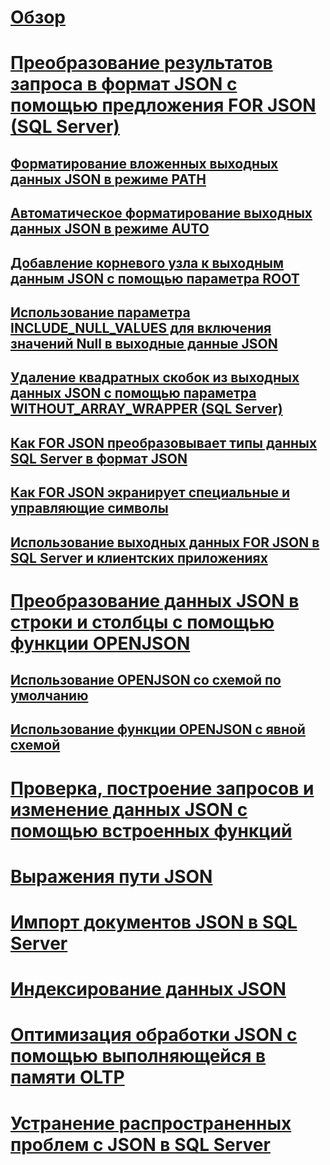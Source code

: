 # [Обзор](json-data-sql-server.md)  
# [Преобразование результатов запроса в формат JSON с помощью предложения FOR JSON (SQL Server)](format-query-results-as-json-with-for-json-sql-server.md)  
## [Форматирование вложенных выходных данных JSON в режиме PATH](format-nested-json-output-with-path-mode-sql-server.md)  
## [Автоматическое форматирование выходных данных JSON в режиме AUTO](format-json-output-automatically-with-auto-mode-sql-server.md)  
## [Добавление корневого узла к выходным данным JSON с помощью параметра ROOT](add-a-root-node-to-json-output-with-the-root-option-sql-server.md)  
## [Использование параметра INCLUDE_NULL_VALUES для включения значений Null в выходные данные JSON](include-null-values-in-json-include-null-values-option.md)  
## [Удаление квадратных скобок из выходных данных JSON с помощью параметра WITHOUT_ARRAY_WRAPPER (SQL Server)](remove-square-brackets-from-json-without-array-wrapper-option.md)  
## [Как FOR JSON преобразовывает типы данных SQL Server в формат JSON](how-for-json-converts-sql-server-data-types-to-json-data-types-sql-server.md)  
## [Как FOR JSON экранирует специальные и управляющие символы](how-for-json-escapes-special-characters-and-control-characters-sql-server.md)  
## [Использование выходных данных FOR JSON в SQL Server и клиентских приложениях](use-for-json-output-in-sql-server-and-in-client-apps-sql-server.md)  
# [Преобразование данных JSON в строки и столбцы с помощью функции OPENJSON](convert-json-data-to-rows-and-columns-with-openjson-sql-server.md)  
## [Использование OPENJSON со схемой по умолчанию](use-openjson-with-the-default-schema-sql-server.md)  
## [Использование функции OPENJSON с явной схемой](use-openjson-with-an-explicit-schema-sql-server.md)  
# [Проверка, построение запросов и изменение данных JSON с помощью встроенных функций](validate-query-and-change-json-data-with-built-in-functions-sql-server.md)  
# [Выражения пути JSON](json-path-expressions-sql-server.md)  
# [Импорт документов JSON в SQL Server](import-json-documents-into-sql-server.md)  
# [Индексирование данных JSON](index-json-data.md)  
# [Оптимизация обработки JSON с помощью выполняющейся в памяти OLTP](optimize-json-processing-with-in-memory-oltp.md)  
# [Устранение распространенных проблем с JSON в SQL Server](solve-common-issues-with-json-in-sql-server.md)  
